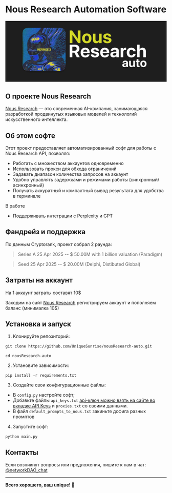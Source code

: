 # Nous Research Automation Software

![Nous](./img/nous_auto.jpg)

## О проекте Nous Research

[Nous Research](https://cryptorank.io/price/nous-research) — это современная AI-компания, занимающаяся разработкой продвинутых языковых моделей и технологий искусственного интеллекта.  

## Об этом софте

Этот проект предоставляет автоматизированный софт для работы с Nous Research API, позволяя:

- Работать с множеством аккаунтов одновременно
- Использовать прокси для обхода ограничений
- Задавать диапазон количества запросов на аккаунт
- Удобно управлять задержками и режимами работы (синхронный/асинхронный)
- Получать аккуратный и компактный вывод результата для удобства в терминале

В работе

- Поддерживать интеграции с Perplexity и GPT

## Фандрейз и поддержка
По данным Cryptorank, проект собрал 2 раунда:

> Series A 25 Apr 2025 -- $ 50.00M with 1 billion valuation (Paradigm)

> Seed 25 Apr 2025 -- $ 20.00M (Delphi, Distibuted Global)


## Затраты на аккаунт
На 1 аккаунт затраты составят 10$

Заходим на сайт [Nous Research](https://portal.nousresearch.com/) регистрируем аккаунт и пополняем баланс (минималка 10$)

## Установка и запуск

1. Клонируйте репозиторий:

```
git clone https://github.com/UniqueSunrise/nousResearch-auto.git
```
```
cd nousResearch-auto
```


2. Установите зависимости:
```
pip install -r requirements.txt
```

3. Создайте свои конфигурационные файлы:

- В `config.py` настройте софт;
- Добавьте файлы `api_keys.txt` [api-ключ можно взять на сайте во вкладке API Keys](https://portal.nousresearch.com/) и `proxies.txt` со своими данными.
- В файл `default_prompts_to_nous.txt` закиньте дофига разных промптов

4. Запустите софт:
```
python main.py
```

## Контакты

Если возникнут вопросы или предложения, пишите к нам в чат: [@networkDAO_chat](https://t.me/networkDAO_chat)

---

**Всего хорошего, ваш unique! 🚀**


